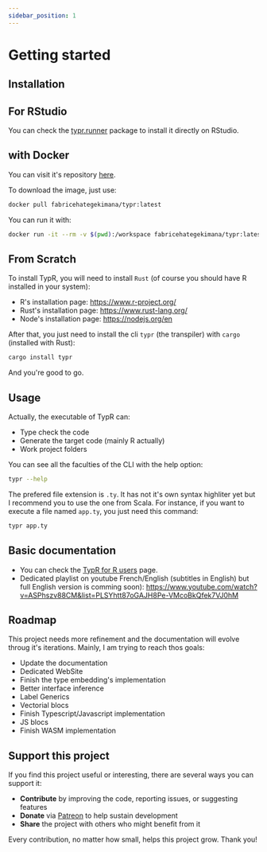 ```yaml
---
sidebar_position: 1
---
```


# Getting started


## Installation

## For RStudio

You can check the [typr.runner](https://github.com/fabriceHategekimana/typr_runner) package to install it directly on RStudio.

## with Docker

You can visit it's repository [here](https://hub.docker.com/r/fabricehategekimana/typr).

To download the image, just use:

```bash
docker pull fabricehategekimana/typr:latest
```

You can run it with:

```bash
docker run -it --rm -v $(pwd):/workspace fabricehategekimana/typr:latest
```

## From Scratch
To install TypR, you will need to install `Rust` (of course you should have R installed in your system):

- R's installation page: https://www.r-project.org/
- Rust's installation page: https://www.rust-lang.org/
- Node's installation page: https://nodejs.org/en 

After that, you just need to install the cli `typr` (the transpiler) with `cargo` (installed with Rust):

```bash
cargo install typr
```

And you're good to go.

## Usage

Actually, the executable of TypR can:
- Type check the code
- Generate the target code (mainly R actually)
- Work project folders 

You can see all the faculties of the CLI with the help option:

```bash
typr --help
```

The prefered file extension is `.ty`. It has not it's own syntax highliter yet but I recommend you to use the one from Scala. For instance, if you want to execute a file named `app.ty`, you just need this command:

```bash
typr app.ty
```

## Basic documentation

- You can check the [TypR for R users](https://github.com/fabriceHategekimana/typr/wiki/TypR_for_R_users) page.
- Dedicated playlist on youtube French/English (subtitles in English) but full English version is comming soon): https://www.youtube.com/watch?v=ASPhszv88CM&list=PLSYhtt87oGAJH8Pe-VMcoBkQfek7VJ0hM 

## Roadmap

This project needs more refinement and the documentation will evolve throug it's iterations. Mainly, I am trying to reach thos goals:

- Update the documentation
- Dedicated WebSite
- Finish the type embedding's implementation
- Better interface inference
- Label Generics
- Vectorial blocs
- Finish Typescript/Javascript implementation
- JS blocs
- Finish WASM implementation

## Support this project

If you find this project useful or interesting, there are several ways you can support it:

- **Contribute** by improving the code, reporting issues, or suggesting features  
- **Donate** via [Patreon](https://patreon.com/FabriceHategekimana?utm_medium=unknown&utm_source=join_link&utm_campaign=creatorshare_creator&utm_content=copyLink) to help sustain development  
- **Share** the project with others who might benefit from it

Every contribution, no matter how small, helps this project grow. Thank you!
